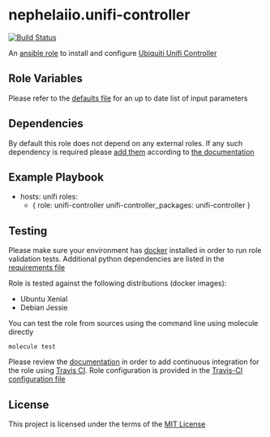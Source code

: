 nephelaiio.unifi-controller
==============================

[![Build Status](https://travis-ci.org/nephelaiio/ansible-role-unifi-controller.svg?branch=master)](https://travis-ci.org/nephelaiio/ansible-role-unifi-controller)

An [ansible role](https://galaxy.ansible.com/nephelaiio/unifi-controller) to install and configure [Ubiquiti Unifi Controller](https://www.ubnt.com/enterprise/software/)

Role Variables
--------------

Please refer to the [defaults file](/defaults/main.yml) for an up to date list of input parameters

Dependencies
------------

By default this role does not depend on any external roles. If any such dependency is required please [add them](/meta/main.yml) according to [the documentation](http://docs.ansible.com/ansible/playbooks_roles.html#role-dependencies)

Example Playbook
----------------

- hosts: unifi
  roles:
     - { role: unifi-controller unifi-controller_packages: unifi-controller }

Testing
-------

Please make sure your environment has [docker](https://www.docker.com) installed in order to run role validation tests. Additional python dependencies are listed in the [requirements file](/requirements.txt)

Role is tested against the following distributions (docker images):
  * Ubuntu Xenial
  * Debian Jessie

You can test the role from sources using the command line using molecule directly
```
molecule test
```
Please review the [documentation](http://docs.ansible.com/ansible/galaxy.html#setup-travis-integrations) in order to add continuous integration for the role using [Travis CI](https://travis-ci.org). Role configuration is provided in the [Travis-CI configuration file](/travis.yml)

License
-------

This project is licensed under the terms of the [MIT License](/LICENSE)
